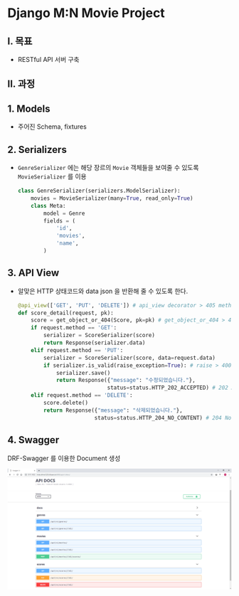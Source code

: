 # Django M:N Movie Project

## I. 목표

- RESTful API 서버 구축

## II. 과정

## 1. Models

* 주어진 Schema, fixtures


## 2. Serializers

* `GenreSerializer` 에는 해당 장르의 `Movie` 객체들을 보여줄 수 있도록 `MovieSerializer` 를 이용

    ```python
    class GenreSerializer(serializers.ModelSerializer):
        movies = MovieSerializer(many=True, read_only=True)
        class Meta:
            model = Genre
            fields = (
                'id',
                'movies',
                'name',
            )
    ```

## 3. API View

* 알맞은 HTTP 상태코드와 data json 을 반환해 줄 수 있도록 한다.

  ```python
  @api_view(['GET', 'PUT', 'DELETE']) # api_view decorator > 405 method allow
  def score_detail(request, pk):
      score = get_object_or_404(Score, pk=pk) # get_object_or_404 > 404 not exist
      if request.method == 'GET':
          serializer = ScoreSerializer(score)
          return Response(serializer.data)
      elif request.method == 'PUT':
          serializer = ScoreSerializer(score, data=request.data)
          if serializer.is_valid(raise_exception=True): # raise > 400 Bad Request
              serializer.save()
              return Response({"message": "수정되었습니다."},
                              status=status.HTTP_202_ACCEPTED) # 202 Accepted
      elif request.method == 'DELETE':
          score.delete()
          return Response({"message": "삭제되었습니다."},
                          status=status.HTTP_204_NO_CONTENT) # 204 No content
  ```

## 4. Swagger

DRF-Swagger 를 이용한 Document 생성

![swagger](img/docs.PNG)